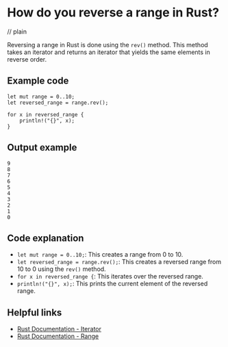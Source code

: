 # How do you reverse a range in Rust?
// plain

Reversing a range in Rust is done using the `rev()` method. This method takes an iterator and returns an iterator that yields the same elements in reverse order.

## Example code

```
let mut range = 0..10;
let reversed_range = range.rev();

for x in reversed_range {
    println!("{}", x);
}
```

## Output example

```
9
8
7
6
5
4
3
2
1
0
```

## Code explanation

- `let mut range = 0..10;`: This creates a range from 0 to 10.
- `let reversed_range = range.rev();`: This creates a reversed range from 10 to 0 using the `rev()` method.
- `for x in reversed_range {`: This iterates over the reversed range.
- `println!("{}", x);`: This prints the current element of the reversed range.

## Helpful links
- [Rust Documentation - Iterator](https://doc.rust-lang.org/std/iter/trait.Iterator.html)
- [Rust Documentation - Range](https://doc.rust-lang.org/std/ops/struct.Range.html)